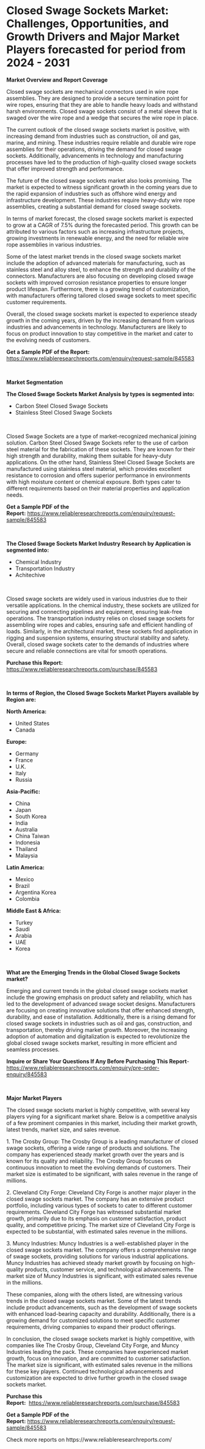 <p><h1>Closed Swage Sockets Market: Challenges, Opportunities, and Growth Drivers and Major Market Players forecasted for period from 2024 - 2031</h1></p><p><strong>Market Overview and Report Coverage</strong></p>
<p><p>Closed swage sockets are mechanical connectors used in wire rope assemblies. They are designed to provide a secure termination point for wire ropes, ensuring that they are able to handle heavy loads and withstand harsh environments. Closed swage sockets consist of a metal sleeve that is swaged over the wire rope and a wedge that secures the wire rope in place.</p><p>The current outlook of the closed swage sockets market is positive, with increasing demand from industries such as construction, oil and gas, marine, and mining. These industries require reliable and durable wire rope assemblies for their operations, driving the demand for closed swage sockets. Additionally, advancements in technology and manufacturing processes have led to the production of high-quality closed swage sockets that offer improved strength and performance.</p><p>The future of the closed swage sockets market also looks promising. The market is expected to witness significant growth in the coming years due to the rapid expansion of industries such as offshore wind energy and infrastructure development. These industries require heavy-duty wire rope assemblies, creating a substantial demand for closed swage sockets.</p><p>In terms of market forecast, the closed swage sockets market is expected to grow at a CAGR of 7.5% during the forecasted period. This growth can be attributed to various factors such as increasing infrastructure projects, growing investments in renewable energy, and the need for reliable wire rope assemblies in various industries.</p><p>Some of the latest market trends in the closed swage sockets market include the adoption of advanced materials for manufacturing, such as stainless steel and alloy steel, to enhance the strength and durability of the connectors. Manufacturers are also focusing on developing closed swage sockets with improved corrosion resistance properties to ensure longer product lifespan. Furthermore, there is a growing trend of customization, with manufacturers offering tailored closed swage sockets to meet specific customer requirements.</p><p>Overall, the closed swage sockets market is expected to experience steady growth in the coming years, driven by the increasing demand from various industries and advancements in technology. Manufacturers are likely to focus on product innovation to stay competitive in the market and cater to the evolving needs of customers.</p></p>
<p><strong>Get a Sample PDF of the Report:</strong> <a href="https://www.reliableresearchreports.com/enquiry/request-sample/845583">https://www.reliableresearchreports.com/enquiry/request-sample/845583</a></p>
<p>&nbsp;</p>
<p><strong>Market Segmentation</strong></p>
<p><strong>The Closed Swage Sockets Market Analysis by types is segmented into:</strong></p>
<p><ul><li>Carbon Steel Closed Swage Sockets</li><li>Stainless Steel Closed Swage Sockets</li></ul></p>
<p>&nbsp;</p>
<p><p>Closed Swage Sockets are a type of market-recognized mechanical joining solution. Carbon Steel Closed Swage Sockets refer to the use of carbon steel material for the fabrication of these sockets. They are known for their high strength and durability, making them suitable for heavy-duty applications. On the other hand, Stainless Steel Closed Swage Sockets are manufactured using stainless steel material, which provides excellent resistance to corrosion and offers superior performance in environments with high moisture content or chemical exposure. Both types cater to different requirements based on their material properties and application needs.</p></p>
<p><strong>Get a Sample PDF of the Report:</strong>&nbsp;<a href="https://www.reliableresearchreports.com/enquiry/request-sample/845583">https://www.reliableresearchreports.com/enquiry/request-sample/845583</a></p>
<p>&nbsp;</p>
<p><strong>The Closed Swage Sockets Market Industry Research by Application is segmented into:</strong></p>
<p><ul><li>Chemical Industry</li><li>Transportation Industry</li><li>Achitechive</li></ul></p>
<p>&nbsp;</p>
<p><p>Closed swage sockets are widely used in various industries due to their versatile applications. In the chemical industry, these sockets are utilized for securing and connecting pipelines and equipment, ensuring leak-free operations. The transportation industry relies on closed swage sockets for assembling wire ropes and cables, ensuring safe and efficient handling of loads. Similarly, in the architectural market, these sockets find application in rigging and suspension systems, ensuring structural stability and safety. Overall, closed swage sockets cater to the demands of industries where secure and reliable connections are vital for smooth operations.</p></p>
<p><strong>Purchase this Report:</strong>&nbsp; <a href="https://www.reliableresearchreports.com/purchase/845583">https://www.reliableresearchreports.com/purchase/845583</a></p>
<p>&nbsp;</p>
<p><strong>In terms of Region, the Closed Swage Sockets Market Players available by Region are:</strong></p>
<p>
    <p> <strong> North America: </strong>
        <ul>
            <li>United States</li>
            <li>Canada</li>
        </ul>
        </p> 
    <p> <strong> Europe: </strong>
        <ul>
            <li>Germany</li>
            <li>France</li>
            <li>U.K.</li>
            <li>Italy</li>
            <li>Russia</li>
        </ul>
        </p> 
    <p> <strong> Asia-Pacific: </strong>
        <ul>
            <li>China</li>
            <li>Japan</li>
            <li>South Korea</li>
            <li>India</li>
            <li>Australia</li>
            <li>China Taiwan</li>
            <li>Indonesia</li>
            <li>Thailand</li>
            <li>Malaysia</li>
        </ul>
        </p> 
    <p> <strong> Latin America: </strong>
        <ul>
            <li>Mexico</li>
            <li>Brazil</li>
            <li>Argentina Korea</li>
            <li>Colombia</li>
        </ul>
        </p> 
    <p> <strong> Middle East & Africa: </strong>
        <ul>
            <li>Turkey</li>
            <li>Saudi</li>
            <li>Arabia</li>
            <li>UAE</li>
            <li>Korea</li>
        </ul>
    </p>
    </p>
<p>&nbsp;</p>
<p><strong>What are the Emerging Trends in the Global Closed Swage Sockets market?</strong></p>
<p><p>Emerging and current trends in the global closed swage sockets market include the growing emphasis on product safety and reliability, which has led to the development of advanced swage socket designs. Manufacturers are focusing on creating innovative solutions that offer enhanced strength, durability, and ease of installation. Additionally, there is a rising demand for closed swage sockets in industries such as oil and gas, construction, and transportation, thereby driving market growth. Moreover, the increasing adoption of automation and digitalization is expected to revolutionize the global closed swage sockets market, resulting in more efficient and seamless processes.</p></p>
<p><strong>Inquire or Share Your Questions If Any Before Purchasing This Report</strong>- <a href="https://www.reliableresearchreports.com/enquiry/pre-order-enquiry/845583">https://www.reliableresearchreports.com/enquiry/pre-order-enquiry/845583</a></p>
<p>&nbsp;</p>
<p><strong>Major Market Players</strong></p>
<p><p>The closed swage sockets market is highly competitive, with several key players vying for a significant market share. Below is a competitive analysis of a few prominent companies in this market, including their market growth, latest trends, market size, and sales revenue.</p><p>1. The Crosby Group: The Crosby Group is a leading manufacturer of closed swage sockets, offering a wide range of products and solutions. The company has experienced steady market growth over the years and is known for its quality and reliability. The Crosby Group focuses on continuous innovation to meet the evolving demands of customers. Their market size is estimated to be significant, with sales revenue in the range of millions.</p><p>2. Cleveland City Forge: Cleveland City Forge is another major player in the closed swage sockets market. The company has an extensive product portfolio, including various types of sockets to cater to different customer requirements. Cleveland City Forge has witnessed substantial market growth, primarily due to its emphasis on customer satisfaction, product quality, and competitive pricing. The market size of Cleveland City Forge is expected to be substantial, with estimated sales revenue in the millions.</p><p>3. Muncy Industries: Muncy Industries is a well-established player in the closed swage sockets market. The company offers a comprehensive range of swage sockets, providing solutions for various industrial applications. Muncy Industries has achieved steady market growth by focusing on high-quality products, customer service, and technological advancements. The market size of Muncy Industries is significant, with estimated sales revenue in the millions.</p><p>These companies, along with the others listed, are witnessing various trends in the closed swage sockets market. Some of the latest trends include product advancements, such as the development of swage sockets with enhanced load-bearing capacity and durability. Additionally, there is a growing demand for customized solutions to meet specific customer requirements, driving companies to expand their product offerings.</p><p>In conclusion, the closed swage sockets market is highly competitive, with companies like The Crosby Group, Cleveland City Forge, and Muncy Industries leading the pack. These companies have experienced market growth, focus on innovation, and are committed to customer satisfaction. The market size is significant, with estimated sales revenue in the millions for these key players. Continued technological advancements and customization are expected to drive further growth in the closed swage sockets market.</p></p>
<p><strong>Purchase this Report:</strong>&nbsp;&nbsp;<a href="https://www.reliableresearchreports.com/purchase/845583">https://www.reliableresearchreports.com/purchase/845583</a></p>
<p></p>
<p><strong>Get a Sample PDF of the Report:</strong>&nbsp;<a href="https://www.reliableresearchreports.com/enquiry/request-sample/845583">https://www.reliableresearchreports.com/enquiry/request-sample/845583</a></p>
<p>Check more reports on https://www.reliableresearchreports.com/</p>